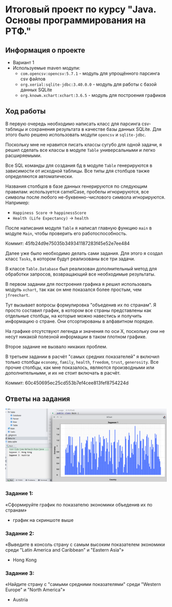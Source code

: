# Итоговый проект по курсу "Java. Основы программирования на РТФ."

## Информация о проекте

- Вариант 1
- Используемые maven модули:
  - `com.opencsv:opencsv:5.7.1` - модуль для упрощённого парсинга csv файлов
  - `org.xerial:sqlite-jdbc:3.40.0.0` - модуль для работы с базой данных SQLite
  - `org.knowm.xchart:xchart:3.6.5` - модуль для построения графиков

## Ход работы

В первую очередь необходимо написать класс для парсинга csv-таблицы
и сохранения результата в качестве базы данных SQLite. Для этого
было решено использовать модули `opencsv` и `sqlite-jdbc`.

Поскольку мне не нравится писать классы сугубо для одной задачи, я
решил сделать все классы в модуле `Table` универсальными
и легко расширяемыми.

Все SQL команды для создания бд в модуле `Table` генерируются
в зависимости от исходной таблицы. Все типы для столбцов также
определяются автоматически.

Названия столбцов в базе данных генерируются по следующим правилам:
используется camelCase, пробелы игнорируются, все символы после
любого не-буквенно-числового символа игнорируются. Например:
- `Happiness Score` -> `happinessScore`
- `Health (Life Expectancy)` -> `health`

После написания модуля `Table` я написал главную функцию `main` в
модуле `Main`, чтобы проверить его работоспособность.

Коммит: 45fb24d9e75035b349341187283f45e52e7ee484

Далее уже было необходимо делать сами задания. Для этого я создал
класс `Tasks`, в котором будут реализованы все три задачи.

В классе `Table.Database` был реализован дополнительный метод
для обработки запросов, возвращающий все необходимые результаты.

В первом задании для построения графика я решил использовать
модуль `xchart`, так как он мне показался более простым, чем
`jfreechart`.

Тут вызывает вопросы формулировка
"объеденив их по странам". Я просто составил график, в котором
все страны представлены как отдельные столбцы, на которые можно
навестись и получить информацию о стране. Они отсортированы в
алфавитном порядке.

На графике отсутствуют легенда и значения по оси X, поскольку
они не несут никакой полезной информации в таком плотном графике.

Второе задание не вызвало никаких проблем.

В третьем задании в расчёт "самых средних показателей" я включил
только столбцы `economy`, `family`, `health`, `freedom`, `trust`,
`generosity`. Все прочие столбцы, как мне показалось, являются
производными или дополнительными, и их не стоит включать в расчёт.

Коммит: 60c450695ec25cd553b7ef4cee813fef8754224d

## Ответы на задания

![Tasks](docs/tasks.png)

### Задание 1:

«Сформируйте график по показателю экономики объеденив их по странам»

- график на скриншоте выше


### Задание 2:

«Выведите в консоль страну с самым высоким показателем экономики среди
"Latin America and Caribbean" и "Eastern Asia"»

- Hong Kong


### Задание 3:

«Найдите страну с "самыми средними показателями" среди
"Western Europe" и "North America"»

- Austria
